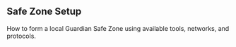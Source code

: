 ## Safe Zone Setup
How to form a local Guardian Safe Zone using available tools, networks, and protocols.